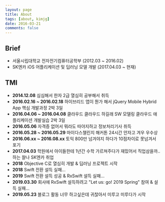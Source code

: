 ```yaml
---
layout: page
title: About
tags: [about, kimjg]
date: 2016-03-21
comments: false
---
```


## Brief
* 서울시립대학교 전자전기컴퓨터공학부            (2012.03 ~ 2016.02)
* SK엔카 iOS 어플리케이션 및 딥러닝 모델 개발    (2017.04.03 ~ 현재)

## TMI
 * **2014.12.08**               심심해서 한자 2급 열심히 공부해서 취득
 * **2016.02.16 ~ 2016.02.18**  하이브리드 앱이 뭔가 해서 jQuery Mobile Hybrid App 핵심 개발과정 2박 3일 
 * **2016.04.06 ~ 2016.04.08**  클라우드 클라우드 하길래 SW 모델링 클라우드 애플리케이션 개발실습 2박 3일
 * **2016.05.06**               자격증 없어서 뭐라도 따야지하고 정보처리기사 취득
 * **2016.05.28 ~ 2016.05.29**  마이다스챌린지 해커톤 24시간 안자고 겨우 우수상
 * **2016.06.xx ~ 2016.08.xx**  토익 800만 넘겨야지 하다가 10점차이로 못넘겨서 포기
 * **2017.04.03**               학원에서 아이들한테 1년간 수학 가르쳐주다가 재밌어서 직업삼을까.. 하는 찰나 SK엔카 취업  
 * **2018**                     Objective C로 열심히 개발 & 딥러닝 프로젝트 시작
 * **2018**                     Swift 전환 설득 실패...
 * **2019**                     Swift 전환 설득 성공 & RxSwift 설득 실패...
 * **2019.03.30**               회사에 RxSwift 설득하려고 "Let us: go! 2019 Spring" 참여 & 설득 실패...
 * **2019.05.23**               블로그 활동 너무 하고싶은데 귀찮아서 미루고 미루다가 시작
 
